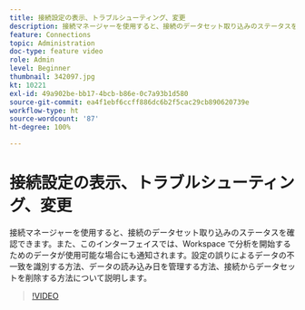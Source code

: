 ```yaml
---
title: 接続設定の表示、トラブルシューティング、変更
description: 接続マネージャーを使用すると、接続のデータセット取り込みのステータスを確認できます。また、このインターフェイスでは、Workspace で分析を開始するためのデータが使用可能な場合にも通知されます。
feature: Connections
topic: Administration
doc-type: feature video
role: Admin
level: Beginner
thumbnail: 342097.jpg
kt: 10221
exl-id: 49a902be-bb17-4bcb-b86e-0c7a93b1d580
source-git-commit: ea4f1ebf6ccff886dc6b2f5cac29cb890620739e
workflow-type: ht
source-wordcount: '87'
ht-degree: 100%

---
```


# 接続設定の表示、トラブルシューティング、変更

接続マネージャーを使用すると、接続のデータセット取り込みのステータスを確認できます。また、このインターフェイスでは、Workspace で分析を開始するためのデータが使用可能な場合にも通知されます。設定の誤りによるデータの不一致を識別する方法、データの読み込み日を管理する方法、接続からデータセットを削除する方法について説明します。

>[!VIDEO](https://video.tv.adobe.com/v/342097/?quality=12&learn=on)
